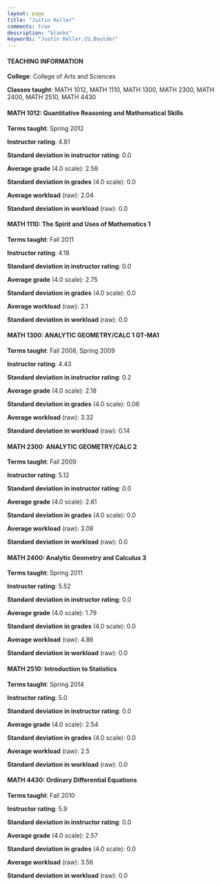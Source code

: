 ```yaml
---
layout: page
title: "Justin Keller" 
comments: true
description: "blanks"
keywords: "Justin Keller,CU,Boulder"
---
```

<head>
<script src="https://ajax.googleapis.com/ajax/libs/jquery/2.1.3/jquery.min.js"></script>
<script src="https://dl.dropboxusercontent.com/s/pc42nxpaw1ea4o9/highcharts.js?dl=0"></script>
<!-- <script src="../assets/js/highcharts.js"></script> -->
<style type="text/css">@font-face {
	font-family: "Bebas Neue";
	src: url(https://www.filehosting.org/file/details/544349/BebasNeue Regular.otf) format("opentype");
	}
	h1.Bebas { 
		font-family: "Bebas Neue", Verdana, Tahoma;
	}
</style>
</head>
	   
#### TEACHING INFORMATION

**College**: College of Arts and Sciences

**Classes taught**: MATH 1012, MATH 1110, MATH 1300, MATH 2300, MATH 2400, MATH 2510, MATH 4430

#### MATH 1012: Quantitative Reasoning and Mathematical Skills

**Terms taught**: Spring 2012

**Instructor rating**: 4.81

**Standard deviation in instructor rating**: 0.0

**Average grade** (4.0 scale): 2.58

**Standard deviation in grades** (4.0 scale): 0.0

**Average workload** (raw): 2.04

**Standard deviation in workload** (raw): 0.0

#### MATH 1110: The Spirit and Uses of Mathematics 1

**Terms taught**: Fall 2011

**Instructor rating**: 4.18

**Standard deviation in instructor rating**: 0.0

**Average grade** (4.0 scale): 2.75

**Standard deviation in grades** (4.0 scale): 0.0

**Average workload** (raw): 2.1

**Standard deviation in workload** (raw): 0.0

#### MATH 1300: ANALYTIC GEOMETRY/CALC 1 GT-MA1

**Terms taught**: Fall 2008, Spring 2009

**Instructor rating**: 4.43

**Standard deviation in instructor rating**: 0.2

**Average grade** (4.0 scale): 2.18

**Standard deviation in grades** (4.0 scale): 0.06

**Average workload** (raw): 3.32

**Standard deviation in workload** (raw): 0.14

#### MATH 2300: ANALYTIC GEOMETRY/CALC 2

**Terms taught**: Fall 2009

**Instructor rating**: 5.12

**Standard deviation in instructor rating**: 0.0

**Average grade** (4.0 scale): 2.61

**Standard deviation in grades** (4.0 scale): 0.0

**Average workload** (raw): 3.08

**Standard deviation in workload** (raw): 0.0

#### MATH 2400: Analytic Geometry and Calculus 3

**Terms taught**: Spring 2011

**Instructor rating**: 5.52

**Standard deviation in instructor rating**: 0.0

**Average grade** (4.0 scale): 1.79

**Standard deviation in grades** (4.0 scale): 0.0

**Average workload** (raw): 4.86

**Standard deviation in workload** (raw): 0.0

#### MATH 2510: Introduction to Statistics

**Terms taught**: Spring 2014

**Instructor rating**: 5.0

**Standard deviation in instructor rating**: 0.0

**Average grade** (4.0 scale): 2.54

**Standard deviation in grades** (4.0 scale): 0.0

**Average workload** (raw): 2.5

**Standard deviation in workload** (raw): 0.0

#### MATH 4430: Ordinary Differential Equations

**Terms taught**: Fall 2010

**Instructor rating**: 5.9

**Standard deviation in instructor rating**: 0.0

**Average grade** (4.0 scale): 2.57

**Standard deviation in grades** (4.0 scale): 0.0

**Average workload** (raw): 3.56

**Standard deviation in workload** (raw): 0.0

